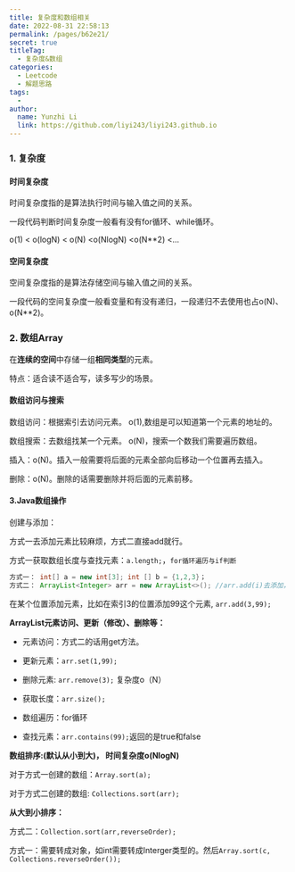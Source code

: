 ```yaml
---
title: 复杂度和数组相关
date: 2022-08-31 22:58:13
permalink: /pages/b62e21/
secret: true
titleTag: 
  - 复杂度&数组
categories:
  - Leetcode
  - 解题思路
tags:
  - 
author: 
  name: Yunzhi Li
  link: https://github.com/liyi243/liyi243.github.io
---
```

### 1. 复杂度

#### 时间复杂度

时间复杂度指的是算法执行时间与输入值之间的关系。

一段代码判断时间复杂度一般看有没有for循环、while循环。

o(1) < o(logN) < o(N) <o(NlogN) <o(N**2) <...

#### 空间复杂度

空间复杂度指的是算法存储空间与输入值之间的关系。

一段代码的空间复杂度一般看变量和有没有递归，一段递归不去使用也占o(N)、o(N**2)。

### 2. 数组Array

在**连续的空间**中存储一组**相同类型**的元素。

特点：适合读不适合写，读多写少的场景。

#### 数组访问与搜索

数组访问：根据索引去访问元素。 o(1),数组是可以知道第一个元素的地址的。

数组搜索：去数组找某一个元素。 o(N)，搜索一个数我们需要遍历数组。

插入：o(N)。插入一般需要将后面的元素全部向后移动一个位置再去插入。

删除：o(N)。删除的话需要删除并将后面的元素前移。

#### 3.Java数组操作

创建与添加：

方式一去添加元素比较麻烦，方式二直接add就行。

方式一获取数组长度与查找元素：```a.length;```，```for循环遍历与if判断```

```java
方式一： int[] a = new int[3]; int [] b = {1,2,3}；
方式二： ArrayList<Integer> arr = new ArrayList<>(); //arr.add(i)去添加，不需要你知道里面有几个元素和什么元素
```

在某个位置添加元素，比如在索引3的位置添加99这个元素,	```arr.add(3,99);```

**ArrayList元素访问、更新（修改）、删除等：**

- 元素访问：方式二的话用get方法。

- 更新元素：```arr.set(1,99);```

- 删除元素: ```arr.remove(3);``` 复杂度o（N）

- 获取长度：```arr.size();```

- 数组遍历：for循环

- 查找元素：```arr.contains(99);```返回的是true和false

**数组排序:(默认从小到大)， 时间复杂度o(NlogN)**

对于方式一创建的数组：```Array.sort(a);```

对于方式二创建的数组: ```Collections.sort(arr);```

**从大到小排序：**

方式二：```Collection.sort(arr,reverseOrder);```

方式一：需要转成对象，如int需要转成Interger类型的。然后```Array.sort(c, Collections.reverseOrder());```



